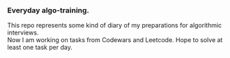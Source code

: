 ### Everyday algo-training.
This repo represents some kind of diary of my preparations for algorithmic interviews.  
Now I am working on tasks from Codewars and Leetcode. Hope to solve at least one task per day.